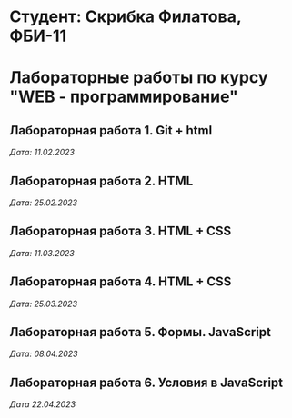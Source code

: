 # Студент: Скрибка Филатова, ФБИ-11

# Лабораторные работы по курсу "WEB - программирование"

## Лабораторная работа 1. Git + html

*Дата: 11.02.2023*

## Лабораторная работа 2. HTML

*Дата: 25.02.2023*

## Лабораторная работа 3. HTML + CSS

*Дата: 11.03.2023*

## Лабораторная работа 4. HTML + CSS

*Дата: 25.03.2023*

## Лабораторная работа 5. Формы. JavaScript

*Дата: 08.04.2023* 

## Лабораторная работа 6. Условия в JavaScript

*Дата 22.04.2023*
